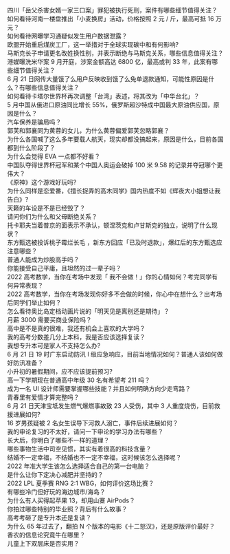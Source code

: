 四川「岳父杀害女婿一家三口案」罪犯被执行死刑，案件有哪些细节值得关注？  
如何看待河南一楼盘推出「小麦换房」活动，价格按照 2 元 / 斤，最高可抵 16 万元？  
如何看待网曝学习通疑似发生用户数据泄露？  
欧盟开始重启煤炭工厂，这一举措对于全球实现碳中和有何影响?  
马斯克长子申请更名改姓换性别，并表示断绝与马斯克关系，哪些信息值得关注？  
港媒曝洗米华案 9 月开庭，涉案金额高达 6800 亿，最高或判 33 年，此案有哪些细节值得关注？  
6 月 21 日网传大量饿了么用户反映收到饿了么免单退款通知，可能性原因是什么？有哪些信息值得关注？  
如何看待卡塔尔世界杯再次调整「台湾」表述，将其改为「中华台北」？  
5 月中国从俄进口原油同比增长 55%，俄罗斯超沙特成中国最大原油供应国，原因是什么？  
汽车保养是骗局吗？  
郭芙和郭襄同为黄蓉的女儿，为什么黄蓉偏爱郭芙忽略郭襄？  
为什么各国喊了这么多年要载人航天，现实却都没搞起来，原因是什么，目前各国都到什么阶段了？  
为什么会觉得 EVA 一点都不好看？  
中国队夺得世界杯冠军和某个中国人奥运会破掉 100 米 9.58 的记录并夺冠哪个更伟大？  
《原神》这个游戏好玩吗?  
为什么同样是恋爱番，《擅长捉弄的高木同学》国内热度不如《辉夜大小姐想让我告白》?  
天籁的车设是不是已经毁了？  
请问你们为什么和父母断绝关系？  
托卡耶夫当着普京的面表示不承认，顿涅茨克和卢甘斯克的独立​，说明了什么现状？  
东方甄选被投诉桃子霉烂长毛 ，新东方回应「已及时退款」，爆红后的东方甄选应注意哪些？  
普通人能成为炒股高手吗？  
你能接受自己平庸，且坦然的过一辈子吗？  
2022 高考数学，当你在考场中发现「 我不会做！」你的心情如何？考完同学有何异常表现？  
2022 高考数学，当你在考场发现你好多不会做的时候，你心中在想什么？出考场后同学们举止如何？  
怎么看待奥比岛定档动画片说的「明天见是离别还是期待」？  
月薪 3000 需要买商业保险吗？  
高中是不是真的很难，我还有机会上喜欢的大学吗？  
我的高考分数差几分上本科，我是否应该选择复读？  
我想专升本可是家人不支持怎么办?  
6 月 21 日 19 时广东启动防汛 Ⅰ 级应急响应，目前当地情况如何？普通人该如何做好防汛准备？  
小升初的暑假期间，应不应该提前预习?  
高一下学期现在普通高中年级 30 名有希望考 211 吗？  
成为一名 UI 设计师需要掌握哪些技能？并且如何明确方向少走弯路？  
青春里有爱情才算完整吗？  
6 月 21 日天津宝坻发生燃气爆燃事故致 23 人受伤，其中 3 人重度烧伤，目前救援进展如何?  
16 岁男孩疑被 2 名女生误导下河救人溺亡，事件后续进展如何？  
我的申论复习的不太好，请问一下申论的学习办法有哪些？  
长大后，你明白了哪些不一样的道理？  
哪些事物生活中司空见惯，其实有着很高的科技含量？  
结婚不一定幸福，不结婚也不一定不幸福，这时候该怎么选择呢？  
2022 年准大学生该怎么选择适合自己的第一台电脑？  
是什么让你下定决心减肥并坚持的？  
2022 LPL 夏季赛 RNG 2:1 WBG，如何评价这场比赛？  
有哪些冷门但好玩的海边城市/海岛？  
为什么有人买得起苹果 13，却用山寨 AirPods？  
你拍过哪些特别的毕业照？背后有什么故事？  
高考考砸了是专升本还是复读？  
为什么 65 年过去了，翻拍 N 个版本的电影《十二怒汉》，还是原版评价最好？  
香农的信息论究竟牛在哪里？  
儿童上下双层床是否实用？  
